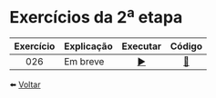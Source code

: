 # Exercícios da 2<sup>a</sup> etapa

Exercício | Explicação | Executar | Código
:---------: | :------ | :-------: | :-------:
026 | Em breve | [ ▶️ ](https://eteot.github.io/exercicios-javascript-2024/exercicios/etapa1/026) | [ 📝 ](https://github.com/eteot/exercicios-javascript-2024/tree/main/exercicios/etapa1/026)


⬅️ [ Voltar ](https://eteot.github.io/exercicios-javascript-2024/exercicios/)